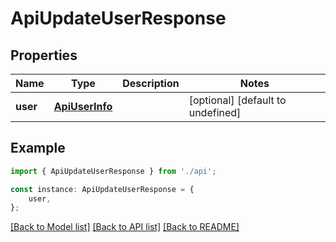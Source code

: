 # ApiUpdateUserResponse


## Properties

Name | Type | Description | Notes
------------ | ------------- | ------------- | -------------
**user** | [**ApiUserInfo**](ApiUserInfo.md) |  | [optional] [default to undefined]

## Example

```typescript
import { ApiUpdateUserResponse } from './api';

const instance: ApiUpdateUserResponse = {
    user,
};
```

[[Back to Model list]](../README.md#documentation-for-models) [[Back to API list]](../README.md#documentation-for-api-endpoints) [[Back to README]](../README.md)
